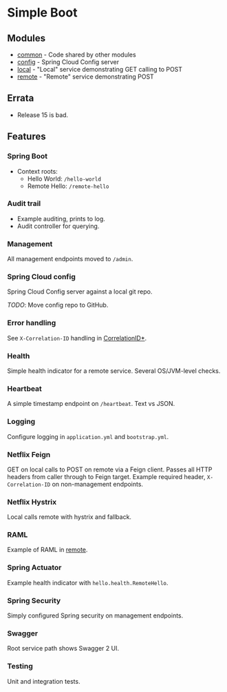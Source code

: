 # Simple Boot

## Modules

* [common](common/) - Code shared by other modules
* [config](config) - Spring Cloud Config server
* [local](local/) - "Local" service demonstrating GET calling to POST
* [remote](remote/) - "Remote" service demonstrating POST

## Errata

* Release 15 is bad.

## Features

### Spring Boot

- Context roots:
  * Hello World: `/hello-world`
  * Remote Hello: `/remote-hello`

### Audit trail

- Example auditing, prints to log.
- Audit controller for querying.

### Management

All management endpoints moved to `/admin`.

### Spring Cloud config

Spring Cloud Config server against a local git repo.

*TODO*: Move config repo to GitHub.

### Error handling

See `X-Correlation-ID` handling in
[CorrelationID*](common/src/main/java/hellp).

### Health

Simple health indicator for a remote service.  Several OS/JVM-level checks.

### Heartbeat

A simple timestamp endpoint on `/heartbeat`.  Text vs JSON.

### Logging

Configure logging in `application.yml` and `bootstrap.yml`.

### Netflix Feign

GET on local calls to POST on remote via a Feign client.  Passes all HTTP
headers from caller through to Feign target.  Example required header,
`X-Correlation-ID` on non-management endpoints.

### Netflix Hystrix

Local calls remote with hystrix and fallback.

### RAML

Example of RAML in [remote](remote/src/main/resources/hello/remote-hello.raml).

### Spring Actuator

Example health indicator with `hello.health.RemoteHello`.

### Spring Security

Simply configured Spring security on management endpoints.

### Swagger

Root service path shows Swagger 2 UI.

### Testing

Unit and integration tests.
